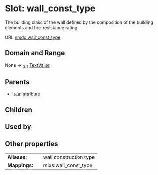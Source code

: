 
# Slot: wall_const_type


The building class of the wall defined by the composition of the building elements and fire-resistance rating.

URI: [nmdc:wall_const_type](https://microbiomedata/meta/wall_const_type)


## Domain and Range

None &#8594;  <sub>0..1</sub> [TextValue](TextValue.md)

## Parents

 *  is_a: [attribute](attribute.md)

## Children


## Used by


## Other properties

|  |  |  |
| --- | --- | --- |
| **Aliases:** | | wall construction type |
| **Mappings:** | | mixs:wall_const_type |

